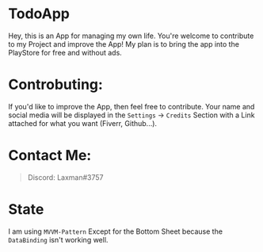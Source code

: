 # TodoApp
Hey, this is an App for managing my own life. You're welcome to contribute to my Project and improve the App! My plan is to bring the app into the PlayStore for free and without ads.

# Controbuting:
If you'd like to improve the App, then feel free to contribute. Your name and social media will be displayed in the `Settings` -> `Credits` Section with a Link attached for what you want (Fiverr, Github...).

# Contact Me:
> Discord: Laxman#3757  

# State
I am using `MVVM-Pattern` Except for the Bottom Sheet because the `DataBinding` isn't working well.
